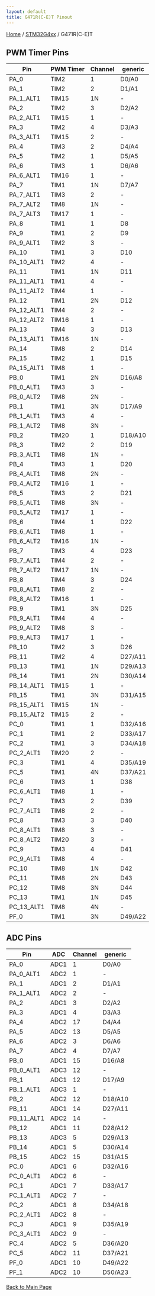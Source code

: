 ```yaml
---
layout: default
title: G471R(C-E)T Pinout
---
```


[Home](../../index.md) / [STM32G4xx](../index.md) / G471R(C-E)T

## PWM Timer Pins

| Pin | PWM Timer | Channel | generic |
| --- | --- | --- | --- |
| PA_0 | TIM2 | 1 | D0/A0 |
| PA_1 | TIM2 | 2 | D1/A1 |
| PA_1_ALT1 | TIM15 | 1N | - |
| PA_2 | TIM2 | 3 | D2/A2 |
| PA_2_ALT1 | TIM15 | 1 | - |
| PA_3 | TIM2 | 4 | D3/A3 |
| PA_3_ALT1 | TIM15 | 2 | - |
| PA_4 | TIM3 | 2 | D4/A4 |
| PA_5 | TIM2 | 1 | D5/A5 |
| PA_6 | TIM3 | 1 | D6/A6 |
| PA_6_ALT1 | TIM16 | 1 | - |
| PA_7 | TIM1 | 1N | D7/A7 |
| PA_7_ALT1 | TIM3 | 2 | - |
| PA_7_ALT2 | TIM8 | 1N | - |
| PA_7_ALT3 | TIM17 | 1 | - |
| PA_8 | TIM1 | 1 | D8 |
| PA_9 | TIM1 | 2 | D9 |
| PA_9_ALT1 | TIM2 | 3 | - |
| PA_10 | TIM1 | 3 | D10 |
| PA_10_ALT1 | TIM2 | 4 | - |
| PA_11 | TIM1 | 1N | D11 |
| PA_11_ALT1 | TIM1 | 4 | - |
| PA_11_ALT2 | TIM4 | 1 | - |
| PA_12 | TIM1 | 2N | D12 |
| PA_12_ALT1 | TIM4 | 2 | - |
| PA_12_ALT2 | TIM16 | 1 | - |
| PA_13 | TIM4 | 3 | D13 |
| PA_13_ALT1 | TIM16 | 1N | - |
| PA_14 | TIM8 | 2 | D14 |
| PA_15 | TIM2 | 1 | D15 |
| PA_15_ALT1 | TIM8 | 1 | - |
| PB_0 | TIM1 | 2N | D16/A8 |
| PB_0_ALT1 | TIM3 | 3 | - |
| PB_0_ALT2 | TIM8 | 2N | - |
| PB_1 | TIM1 | 3N | D17/A9 |
| PB_1_ALT1 | TIM3 | 4 | - |
| PB_1_ALT2 | TIM8 | 3N | - |
| PB_2 | TIM20 | 1 | D18/A10 |
| PB_3 | TIM2 | 2 | D19 |
| PB_3_ALT1 | TIM8 | 1N | - |
| PB_4 | TIM3 | 1 | D20 |
| PB_4_ALT1 | TIM8 | 2N | - |
| PB_4_ALT2 | TIM16 | 1 | - |
| PB_5 | TIM3 | 2 | D21 |
| PB_5_ALT1 | TIM8 | 3N | - |
| PB_5_ALT2 | TIM17 | 1 | - |
| PB_6 | TIM4 | 1 | D22 |
| PB_6_ALT1 | TIM8 | 1 | - |
| PB_6_ALT2 | TIM16 | 1N | - |
| PB_7 | TIM3 | 4 | D23 |
| PB_7_ALT1 | TIM4 | 2 | - |
| PB_7_ALT2 | TIM17 | 1N | - |
| PB_8 | TIM4 | 3 | D24 |
| PB_8_ALT1 | TIM8 | 2 | - |
| PB_8_ALT2 | TIM16 | 1 | - |
| PB_9 | TIM1 | 3N | D25 |
| PB_9_ALT1 | TIM4 | 4 | - |
| PB_9_ALT2 | TIM8 | 3 | - |
| PB_9_ALT3 | TIM17 | 1 | - |
| PB_10 | TIM2 | 3 | D26 |
| PB_11 | TIM2 | 4 | D27/A11 |
| PB_13 | TIM1 | 1N | D29/A13 |
| PB_14 | TIM1 | 2N | D30/A14 |
| PB_14_ALT1 | TIM15 | 1 | - |
| PB_15 | TIM1 | 3N | D31/A15 |
| PB_15_ALT1 | TIM15 | 1N | - |
| PB_15_ALT2 | TIM15 | 2 | - |
| PC_0 | TIM1 | 1 | D32/A16 |
| PC_1 | TIM1 | 2 | D33/A17 |
| PC_2 | TIM1 | 3 | D34/A18 |
| PC_2_ALT1 | TIM20 | 2 | - |
| PC_3 | TIM1 | 4 | D35/A19 |
| PC_5 | TIM1 | 4N | D37/A21 |
| PC_6 | TIM3 | 1 | D38 |
| PC_6_ALT1 | TIM8 | 1 | - |
| PC_7 | TIM3 | 2 | D39 |
| PC_7_ALT1 | TIM8 | 2 | - |
| PC_8 | TIM3 | 3 | D40 |
| PC_8_ALT1 | TIM8 | 3 | - |
| PC_8_ALT2 | TIM20 | 3 | - |
| PC_9 | TIM3 | 4 | D41 |
| PC_9_ALT1 | TIM8 | 4 | - |
| PC_10 | TIM8 | 1N | D42 |
| PC_11 | TIM8 | 2N | D43 |
| PC_12 | TIM8 | 3N | D44 |
| PC_13 | TIM1 | 1N | D45 |
| PC_13_ALT1 | TIM8 | 4N | - |
| PF_0 | TIM1 | 3N | D49/A22 |


## ADC Pins

| Pin | ADC | Channel | generic |
| --- | --- | --- | --- |
| PA_0 | ADC1 | 1 | D0/A0 |
| PA_0_ALT1 | ADC2 | 1 | - |
| PA_1 | ADC1 | 2 | D1/A1 |
| PA_1_ALT1 | ADC2 | 2 | - |
| PA_2 | ADC1 | 3 | D2/A2 |
| PA_3 | ADC1 | 4 | D3/A3 |
| PA_4 | ADC2 | 17 | D4/A4 |
| PA_5 | ADC2 | 13 | D5/A5 |
| PA_6 | ADC2 | 3 | D6/A6 |
| PA_7 | ADC2 | 4 | D7/A7 |
| PB_0 | ADC1 | 15 | D16/A8 |
| PB_0_ALT1 | ADC3 | 12 | - |
| PB_1 | ADC1 | 12 | D17/A9 |
| PB_1_ALT1 | ADC3 | 1 | - |
| PB_2 | ADC2 | 12 | D18/A10 |
| PB_11 | ADC1 | 14 | D27/A11 |
| PB_11_ALT1 | ADC2 | 14 | - |
| PB_12 | ADC1 | 11 | D28/A12 |
| PB_13 | ADC3 | 5 | D29/A13 |
| PB_14 | ADC1 | 5 | D30/A14 |
| PB_15 | ADC2 | 15 | D31/A15 |
| PC_0 | ADC1 | 6 | D32/A16 |
| PC_0_ALT1 | ADC2 | 6 | - |
| PC_1 | ADC1 | 7 | D33/A17 |
| PC_1_ALT1 | ADC2 | 7 | - |
| PC_2 | ADC1 | 8 | D34/A18 |
| PC_2_ALT1 | ADC2 | 8 | - |
| PC_3 | ADC1 | 9 | D35/A19 |
| PC_3_ALT1 | ADC2 | 9 | - |
| PC_4 | ADC2 | 5 | D36/A20 |
| PC_5 | ADC2 | 11 | D37/A21 |
| PF_0 | ADC1 | 10 | D49/A22 |
| PF_1 | ADC2 | 10 | D50/A23 |


[Back to Main Page](../../index.md)